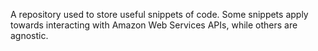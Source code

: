 A repository used to store useful snippets of code. Some snippets apply towards interacting with Amazon Web Services APIs, while others are agnostic.
